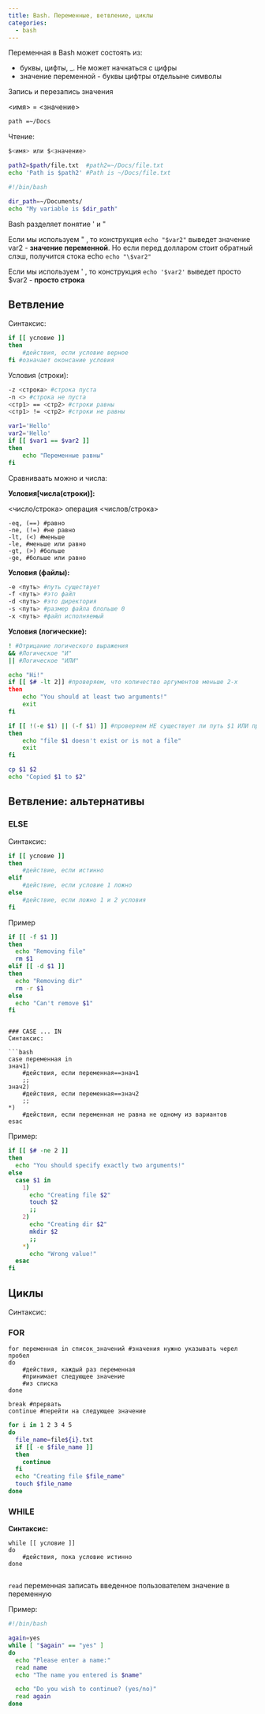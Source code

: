 ```yaml
---
title: Bash. Переменные, ветвление, циклы
categories:
  - bash
---
```



Переменная в Bash может состоять из:

- буквы, цифты, _. Не может начнаться с цифры
- значение переменной - буквы цифтры отдельыне символы

Запись и перезапись значения

<имя> = <значение>

```bash
path =~/Docs
```

Чтение:

```bash
$<имя> или $<значение> 
```

```bash
path2=$path/file.txt  #path2=~/Docs/file.txt
echo 'Path is $path2' #Path is ~/Docs/file.txt
```

```bash
#!/bin/bash

dir_path=~/Documents/
echo "My variable is $dir_path"
```

Bash разделяет понятие ' и "

Если мы используем " , то конструкция ```echo "$var2"``` выведет значение var2 - **значение переменной**. Но если перед долларом стоит обратный слэш, получится стока echo ```echo "\$var2"```

Если мы используем ' , то конструкция ```echo '$var2'``` выведет просто $var2 - **просто строка**

## Ветвление
Синтаксис:

```bash
if [[ условие ]]
then
	#действия, если условие верное
fi #означает оконсание условия
```

Условия (строки):

```bash
-z <строка> #строка пуста
-n <> #строка не пуста
<стр1> == <стр2> #строки равны
<стр1> != <стр2> #строки не равны
```



```bash
var1='Hello'
var2='Hello'
if [[ $var1 == $var2 ]]
then
	echo "Переменные равны"
fi
```

Сравниваать можно и числа:

**Условия[числа(строки)]:**

<число/строка> операция <числов/строка>


```
-eq, (==) #равно
-ne, (!=) #не равно
-lt, (<) #меньше
-le, #меньше или равно
-gt, (>) #больше
-ge, #больше или равно
```

**Условия (файлы):**

```bash
-e <путь> #путь существует
-f <путь> #это файл
-d <путь> #это директория
-s <путь> #размер файла блольше 0
-x <путь> #файл исполняемый
```

**Условия (логические):**

```bash
! #Отрицание логического выражения
&& #Логическое "И"
|| #Логическое "ИЛИ"
```

```bash
echo "Hi!"
if [[ $# -lt 2]] #проверяем, что количество аргументов меньше 2-х
then
	echo "You should at least two arguments!"
	exit
fi

if [[ !(-e $1) || (-f $1) ]] #проверяем НЕ существует ли путь $1 ИЛИ проверяем $1 НЕ является файлом
then
	echo "file $1 doesn't exist or is not a file"
	exit
fi

cp $1 $2
echo "Copied $1 to $2"

```



## Ветвление: альтернативы
### ELSE
Синтаксис:

```bash
if [[ условие ]]
then
	#действие, если истинно
elif
	#действие, если условие 1 ложно
else
	#действие, если ложно 1 и 2 условия
fi
```



Пример

```bash
if [[ -f $1 ]] 
then
  echo "Removing file"
  rm $1
elif [[ -d $1 ]]
then
  echo "Removing dir"
  rm -r $1
else
  echo "Can't remove $1"  
fi
```

```

### CASE ... IN
Синтаксис:

```bash
case переменная in
знач1)
	#действия, если переменная==знач1
	;;
знач2)
	#действия, если переменная==знач2
	;;
*)
	#действия, если переменная не равна не одному из вариантов
esac
```

Пример:

```bash
if [[ $# -ne 2 ]] 
then
  echo "You should specify exactly two arguments!"
else  
  case $1 in
    1)
      echo "Creating file $2"
      touch $2
      ;;
    2)
      echo "Creating dir $2"
      mkdir $2
      ;;
    *)
      echo "Wrong value!"
  esac
fi
```



## Циклы

Синтаксис:

### FOR

```
for переменная in список_значений #значения нужно указывать черел пробел
do
	#действия, каждый раз переменная
	#принимает следующее значение
	#из списка
done

break #прервать
continue #перейти на следующее значение
```


```bash
for i in 1 2 3 4 5
do
  file_name=file${i}.txt
  if [[ -e $file_name ]]
  then
    continue
  fi
  echo "Creating file $file_name"
  touch $file_name
done
```


### WHILE 

**Синтаксис:**

```
while [[ условие ]]
do
	#действия, пока условие истинно
done
	
```

```read``` переменная
	записать введенное пользователем значение в переменную



Пример:

```bash
#!/bin/bash

again=yes 
while [ "$again" == "yes" ] 
do
  echo "Please enter a name:"
  read name
  echo "The name you entered is $name"

  echo "Do you wish to continue? (yes/no)"
  read again
done
```
